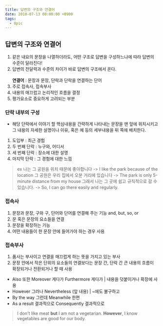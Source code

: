 ```yaml
---
title: 답변의 구조와 연결어
date: 2018-07-13 00:00:00 +0900
tags:
  - Opic
---
```



## 답변의 구조와 연결어
1. 같은 내요의 문장을 나열하더라도, 어떤 구조로 답변을 구성하느냐에 따라 답변의 수준이 달라진다!
2. 답변의 전달력과 수준의 차이가 바로 답변의 구조에서 온다.
<br/><br/>
**연결어** : 문장과 문장, 단락과 단락을 연결하는 단어
1. 주로 접속사, 접속부사
2. 내용의 매끄럽고 논리적인 흐름을 결정
3. 평가요소로 중요하게 고려되는 부분

### 단락 내부의 구성
- 해당 단락에서 이야기 할 핵심내용을 간략하게 나타내는 문장을 맨 앞에 위치시키고 그 내용의 자세한 설명이나 이유, 혹은 예 등의 세부내용을 뒤 쪽에 배치한다.
1. 도입부 : 최근 경험
2. 두 번째 단락 : 누구와, 어디서
3. 세 번째 단락 : 장소에 대한 설명
4. 마지막 단락 : 그 경험에 대한 느낌

> ex
> 나는 그 공원을 위치 때문에 좋아합니다               -> I like the park because of the location
> 그 공원은 우리 집에서 오분 거리에 있습니다           -> The park is only 5-minute distance from my house
> 그래서 나는 그 곳에 쉽고 규칙적으로 갈 수 있습니다.  -> So, I can go there easily and regularly.

### 접속사
1. 문장과 문장, 구와 구, 단어와 단어를 연결해 주는 기능 and, but, so, or
2. 문 혹은 문장의 요소들을 연결
3. 문장을 확장하는 기능
4. 어떤 내용들이 한 문장 안에 들어가야 하는 경우 사용

### 접속부사
1. 품사는 부사이고 연결을 매끄럽게 하는 뜻을 가지고 있는 부사
2. 문장 안에서 작은 단위의 요소들의 연결보다는 문장 간, 단락 간 큰 내용의 흐름이 확장되거나 전환되거나 할 때 사용
  - Also 또한 Moreover 게다가 Furthermore 게다가 | 내용을 덧붙이거나 확장에 사용
  - However 그러나 Nevertheless (앞 내용) | ~에도 불구하고
  - By the way 그런데 Meanwhile 한편
  - As a result 결과적으로 Consequently 결과적으로
> I don't like meat **but** I am not a vegetarian.
> **However**, I know vegetables are good for our body.
